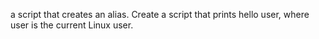  a script that creates an alias.
Create a script that prints hello user, where user is the current Linux user.
